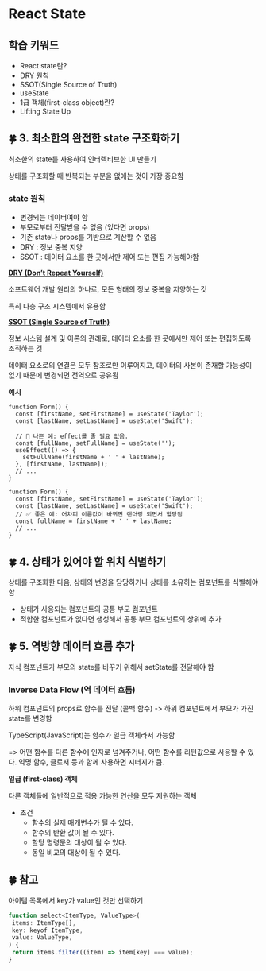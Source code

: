 # React State

## 학습 키워드

- React state란?
- DRY 원칙
- SSOT(Single Source of Truth)
- useState
- 1급 객체(first-class object)란?
- Lifting State Up

## 🍀 3. 최소한의 완전한 state 구조화하기

최소한의 state를 사용하여 인터렉티브한 UI 만들기

상태를 구조화할 때 반복되는 부분을 없애는 것이 가장 중요함

### state 원칙

- 변경되는 데이터여야 함
- 부모로부터 전달받을 수 없음 (있다면 props)
- 기존 state나 props를 기반으로 계산할 수 없음
- DRY : 정보 중복 지양
- SSOT : 데이터 요소를 한 곳에서만 제어 또는 편집 가능해야함

**[DRY (Don’t Repeat Yourself)](https://ko.wikipedia.org/wiki/중복배제)**

소프트웨어 개발 원리의 하나로, 모든 형태의 정보 중복을 지양하는 것

특히 다층 구조 시스템에서 유용함

**[SSOT (Single Source of Truth)](https://ko.wikipedia.org/wiki/단일_진실_공급원)**

정보 시스템 설계 및 이론의 관례로, 데이터 요소를 한 곳에서만 제어 또는 편집하도록 조직하는 것

데이터 요소로의 연결은 모두 참조로만 이루어지고, 데이터의 사본이 존재할 가능성이 없기 때문에 변경되면 전역으로 공유됨

**예시**

```tsx
function Form() {
  const [firstName, setFirstName] = useState('Taylor');
  const [lastName, setLastName] = useState('Swift');

  // 🔴 나쁜 예: effect를 줄 필요 없음.
  const [fullName, setFullName] = useState('');
  useEffect(() => {
    setFullName(firstName + ' ' + lastName);
  }, [firstName, lastName]);
  // ...
}

function Form() {
  const [firstName, setFirstName] = useState('Taylor');
  const [lastName, setLastName] = useState('Swift');
  // ✅ 좋은 예: 어차피 이름값이 바뀌면 랜더링 되면서 할당됨
  const fullName = firstName + ' ' + lastName;
  // ...
}
```

## 🍀 4. 상태가 있어야 할 위치 식별하기

상태를 구조화한 다음, 상태의 변경을 담당하거나 상태를 소유하는 컴포넌트를 식별해야 함

- 상태가 사용되는 컴포넌트의 공통 부모 컴포넌트
- 적합한 컴포넌트가 없다면 생성해서 공통 부모 컴포넌트의 상위에 추가

## 🍀 5. 역방향 데이터 흐름 추가

자식 컴포넌트가 부모의 state를 바꾸기 위해서 setState를 전달해야 함

### Inverse Data Flow (역 데이터 흐름)

하위 컴포넌트의 props로 함수를 전달 (콜백 함수) -> 하위 컴포넌트에서 부모가 가진 state를 변경함

TypeScript(JavaScript)는 함수가 일급 객체라서 가능함

=> 어떤 함수를 다른 함수에 인자로 넘겨주거나, 어떤 함수를 리턴값으로 사용할 수 있다. 익명 함수, 클로저 등과 함께 사용하면 시너지가 큼.

**일급 (first-class) 객체**

다른 객체들에 일반적으로 적용 가능한 연산을 모두 지원하는 객체

- 조건
  - 함수의 실제 매개변수가 될 수 있다.
  - 함수의 반환 값이 될 수 있다.
  - 할당 명령문의 대상이 될 수 있다.
  - 동일 비교의 대상이 될 수 있다.

## 🍀 참고

아이템 목록에서 key가 value인 것만 선택하기

```jsx
function select<ItemType, ValueType>(
 items: ItemType[],
 key: keyof ItemType,
 value: ValueType,
) {
 return items.filter((item) => item[key] === value);
}
```
